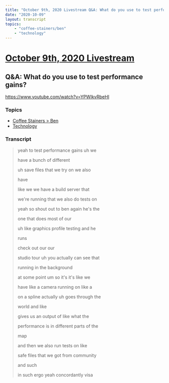 ```yaml
---
title: "October 9th, 2020 Livestream Q&A: What do you use to test performance gains?"
date: "2020-10-09"
layout: transcript
topics:
    - "coffee-stainers/ben"
    - "technology"
---
```

# [October 9th, 2020 Livestream](../2020-10-09.md)
## Q&A: What do you use to test performance gains?
https://www.youtube.com/watch?v=YPWIkvRbeHI

### Topics
* [Coffee Stainers > Ben](../topics/coffee-stainers/ben.md)
* [Technology](../topics/technology.md)

### Transcript

> yeah to test performance gains uh we
>
> have a bunch of different
>
> uh save files that we try on we also
>
> have
>
> like we we have a build server that
>
> we're running that we also do tests on
>
> yeah so shout out to ben again he's the
>
> one that does most of our
>
> uh like graphics profile testing and he
>
> runs
>
> check out our our
>
> studio tour uh you actually can see that
>
> running in the background
>
> at some point um so it's it's like we
>
> have like a camera running on like a
>
> on a spline actually uh goes through the
>
> world and like
>
> gives us an output of like what the
>
> performance is in different parts of the
>
> map
>
> and then we also run tests on like
>
> safe files that we got from community
>
> and such
>
> in such ergo yeah concordantly visa
>
